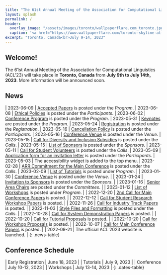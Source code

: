 ```yaml
---
title: "The 61st Annual Meeting of the Association for Computational Linguistics"
layout: splash
permalink: /
header:
  overlay_image: "/assets/images/toronto/wallpaperflare.com_toronto.jpg"
  caption: '<a href="https://www.wallpaperflare.com/toronto-skyline-at-night-images-android-wallpapers-for-your-desktop-or-phone-3840×2160-wallpaper-bnmtd" target="_blank">Photo @ Wallpaper Flare</a>'
excerpt: "Toronto, Canada<br>July 9-14, 2023"
---
```


## Welcome!

The 61st Annual Meeting of the Association for Computational Linguistics (ACL'23) will take place in **Toronto, Canada** from **July 9th to July 14th, 2023**.
More information will be announced soon.

## News

<style>
.news-table { font-size: .8em; table-layout: fixed; }
.news-table tr td:nth-child(1) { font-weight: bold; width: 10em; }
</style>
| 2023-06-09 | [Accepted Papers](/program/accepted/) is posted under the *Program*.
| 2023-06-08 | [Ethical Policies](/participants/ethical_policies/) is posted under the *Participants*.
| 2023-06-02 | [Conference Program](/program/) is posted under the *Program*.
| 2023-05-31 | [Keynotes](/program/keynotes/) are posted under the *Program*.
| 2023-05-24 | [Registration](/registration/) is posted under the *Registration*.
| 2023-05-16 | [Cancellation Policy](/participants/cancellation_policy/) is posted under the *Participants*.
| 2023-05-16 | [Conference Venue](/venue/) is posted under the *Venue*.
| 2023-05-15 | [Call for Diversity and Inclusion Subsidies](/calls/subsidies/) is posted under the *Calls*.
| 2023-05-15 | [List of Sponsors](/sponsors/) is posted under the *Sponsors*.
| 2023-05-11 | [Call for Student Volunteers](/calls/volunteers/) is posted under the *Calls*.
| 2023-05-09 | [Application form for an invitation letter](/participants/invitation_letter/) is posted under the *Participants*.
| 2023-05-03 | The accessibility widget is added to the top menu.
| 2023-02-28 | [ARR Commitment for the Main Conference](/calls/main_conference/) is posted under the *Calls*.
| 2023-02-09 | [List of Tutorials](/program/tutorials/) is posted under _Program_. |
| 2023-01-30 | [Conference Venue](/venue) is posted under the _Venue_. |
| 2023-01-24 | [Invitation to Sponsors](/downloads/Sponsorship_Brochure-ACL2023.pdf) is posted under the _Sponsors_. |
| 2023-01-16 | [Senior Area Chairs](/committees/program/) are posted under the _Committees_. |
| 2023-01-12 | [List of Workshops](/program/workshops/) is posted under _Program_. |
| 2022-12-20 | [2nd Call for Main Conference Papers](/calls/main_conference/) is posted. |
| 2022-12-12 | [Call for Student Research Workshop Papers](/calls/student_research_workshop/) is posted. |
| 2022-11-26 | [Call for Industry Track Papers](/calls/industry_track/) is posted. |
| 2022-11-03 | [Style Files and Formatting](/calls/style_and_formatting/) is posted under the _Calls_. |
| 2022-10-28 | [Call for System Demonstration Papers](/calls/system_demonstration/) is posted. |
| 2022-10-20 | [Call for Tutorial Proposals](/calls/tutorials/) is posted. |
| 2022-10-20 | [Call for Workshop Proposals](/calls/workshops/) is posted. |
| 2022-10-07 | [Call for Main Conference Papers](/calls/main_conference/) is posted. |
| 2022-09-21 | The official ACL 2023 website is launched. |
{: .news-table}

## Conference Schedule

<style>
.dates-table { font-size: .8em; }
.dates-table tr td:nth-child(1) { width: 10em; }
.dates-table del { color: #888; }
</style>

| Early Registration | June 18, 2023 |
| Tutorials | July 9, 2023 |
| Conference | July 10-12, 2023 |
| Workshops | July 13-14, 2023 |
{: .dates-table}
